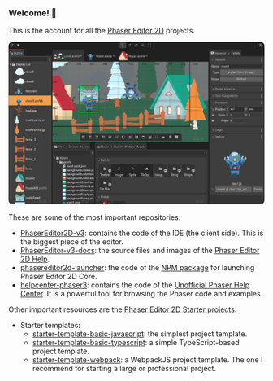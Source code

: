 ### Welcome! 👋

This is the account for all the [Phaser Editor 2D](https://phasereditor2d.com) projects.

![screenshot](editor-screenshot.png)

These are some of the most important repositories:

* [PhaserEditor2D-v3](https://github.com/PhaserEditor2D/PhaserEditor2D-v3): contains the code of the IDE (the client side). This is the biggest piece of the editor.
* [PhaserEditor-v3-docs](https://github.com/PhaserEditor2D/PhaserEditor-v3-docs): the source files and images of the [Phaser Editor 2D Help](https://help.phasereditor2d.com/v3).
* [phasereditor2d-launcher](https://github.com/PhaserEditor2D/phasereditor2d-launcher): the code of the [NPM package](https://www.npmjs.com/package/phasereditor2d-launcher) for launching Phaser Editor 2D Core.
* [helpcenter-phaser3](https://github.com/PhaserEditor2D/helpcenter-phaser3): contains the code of the [Unofficial Phaser Help Center](https://helpcenter.phasereditor2d.com). It is a powerful tool for browsing the Phaser code and examples.

Other important resources are the [Phaser Editor 2D Starter projects](https://phasereditor2d.com/start):

* Starter templates:
    * [starter-template-basic-javascript](https://github.com/PhaserEditor2D/starter-template-basic-javascript): the simplest project template.
    * [starter-template-basic-typescript](https://github.com/PhaserEditor2D/starter-template-basic-typescript): a simple TypeScript-based project template.
    * [starter-template-webpack](https://github.com/PhaserEditor2D/starter-template-webpack): a WebpackJS project template. The one I recommend for starting a large or professional project.
